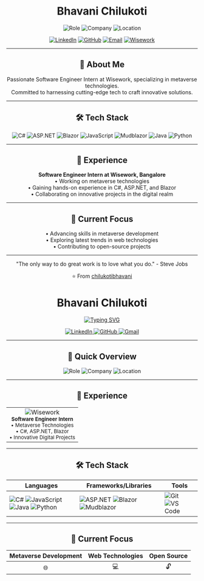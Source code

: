 <h1 align="center">Bhavani Chilukoti</h1>

<p align="center">
  <img src="https://img.shields.io/badge/Role-Software%20Engineer%20Intern-brightgreen" alt="Role"/>
  <img src="https://img.shields.io/badge/Company-Wisework-blue" alt="Company"/>
  <img src="https://img.shields.io/badge/Location-Bangalore-orange" alt="Location"/>
</p>

<p align="center">
  <a href="https://www.linkedin.com/in/bhavani-chilukoti-80124a293/"><img src="https://img.shields.io/badge/LinkedIn-Connect-blue?style=for-the-badge&logo=linkedin" alt="LinkedIn"/></a>
  <a href="https://github.com/chilukotibhavani"><img src="https://img.shields.io/badge/GitHub-Follow-181717?style=for-the-badge&logo=github" alt="GitHub"/></a>
  <a href="mailto:bhavanichilukoti43@gmail.com"><img src="https://img.shields.io/badge/Email-Contact-red?style=for-the-badge&logo=gmail" alt="Email"/></a>
  <a href="https://wisework.in/"><img src="https://img.shields.io/badge/Wisework-Visit-purple?style=for-the-badge" alt="Wisework"/></a>
</p>

---

<h2 align="center">👋 About Me</h2>

<p align="center">
  Passionate Software Engineer Intern at Wisework, specializing in metaverse technologies. <br>
  Committed to harnessing cutting-edge tech to craft innovative solutions.
</p>

---

<h2 align="center">🛠️ Tech Stack</h2>

<p align="center">
  <img src="https://img.shields.io/badge/C%23-239120?style=for-the-badge&logo=c-sharp&logoColor=white" alt="C#"/>
  <img src="https://img.shields.io/badge/ASP.NET-5C2D91?style=for-the-badge&logo=.net&logoColor=white" alt="ASP.NET"/>
  <img src="https://img.shields.io/badge/Blazor-512BD4?style=for-the-badge&logo=blazor&logoColor=white" alt="Blazor"/>
  <img src="https://img.shields.io/badge/JavaScript-F7DF1E?style=for-the-badge&logo=javascript&logoColor=black" alt="JavaScript"/>
  <img src="https://img.shields.io/badge/Mudblazor-3280C9?style=for-the-badge&logo=blazor&logoColor=white" alt="Mudblazor"/>
  <img src="https://img.shields.io/badge/Java-ED8B00?style=for-the-badge&logo=java&logoColor=white" alt="Java"/>
  <img src="https://img.shields.io/badge/Python-3776AB?style=for-the-badge&logo=python&logoColor=white" alt="Python"/>
</p>

---

<h2 align="center">💼 Experience</h2>

<p align="center">
  <strong>Software Engineer Intern at Wisework, Bangalore</strong>
  <br>
  • Working on metaverse technologies
  <br>
  • Gaining hands-on experience in C#, ASP.NET, and Blazor
  <br>
  • Collaborating on innovative projects in the digital realm
</p>

---

<h2 align="center">🚀 Current Focus</h2>

<p align="center">
  • Advancing skills in metaverse development
  <br>
  • Exploring latest trends in web technologies
  <br>
  • Contributing to open-source projects
</p>

---

<p align="center">
  "The only way to do great work is to love what you do." - Steve Jobs
</p>

<p align="center">⭐️ From <a href="https://github.com/chilukotibhavani">chilukotibhavani</a></p>








<div align="center">
  
# Bhavani Chilukoti

[![Typing SVG](https://readme-typing-svg.herokuapp.com?font=Fira+Code&pause=1000&color=36BCF7FF&center=true&vCenter=true&width=435&lines=Software+Engineer+Intern;Metaverse+Enthusiast;Continuous+Learner)](https://git.io/typing-svg)

</div>

<div align="center">
  <a href="https://www.linkedin.com/in/bhavani-chilukoti-80124a293/">
    <img src="https://img.shields.io/badge/LinkedIn-0077B5?style=for-the-badge&logo=linkedin&logoColor=white" alt="LinkedIn"/>
  </a>
  <a href="https://github.com/chilukotibhavani">
    <img src="https://img.shields.io/badge/GitHub-100000?style=for-the-badge&logo=github&logoColor=white" alt="GitHub"/>
  </a>
  <a href="mailto:bhavanichilukoti43@gmail.com">
    <img src="https://img.shields.io/badge/Gmail-D14836?style=for-the-badge&logo=gmail&logoColor=white" alt="Gmail"/>
  </a>
</div>

---

<div align="center">
  <h2>🚀 Quick Overview</h2>
  <img src="https://img.shields.io/badge/Role-Software%20Engineer%20Intern-brightgreen?style=flat-square" alt="Role"/>
  <img src="https://img.shields.io/badge/Company-Wisework-blue?style=flat-square" alt="Company"/>
  <img src="https://img.shields.io/badge/Location-Bangalore-orange?style=flat-square" alt="Location"/>
</div>

---

<div align="center">
  <h2>💼 Experience</h2>
</div>

<table align="center">
  <tr>
    <td align="center">
      <img src="https://img.shields.io/badge/Wisework-Intern-blueviolet?style=for-the-badge" alt="Wisework"/>
      <br/>
      <sub><b>Software Engineer Intern</b></sub>
      <br/>
      <sub>• Metaverse Technologies</sub>
      <br/>
      <sub>• C#, ASP.NET, Blazor</sub>
      <br/>
      <sub>• Innovative Digital Projects</sub>
    </td>
  </tr>
</table>

---

<div align="center">
  <h2>🛠️ Tech Stack</h2>
</div>

<div align="center">

| Languages | Frameworks/Libraries | Tools |
|-----------|----------------------|-------|
| ![C#](https://img.shields.io/badge/C%23-239120?style=flat-square&logo=c-sharp&logoColor=white) ![JavaScript](https://img.shields.io/badge/JavaScript-F7DF1E?style=flat-square&logo=javascript&logoColor=black) ![Java](https://img.shields.io/badge/Java-ED8B00?style=flat-square&logo=java&logoColor=white) ![Python](https://img.shields.io/badge/Python-3776AB?style=flat-square&logo=python&logoColor=white) | ![ASP.NET](https://img.shields.io/badge/ASP.NET-5C2D91?style=flat-square&logo=.net&logoColor=white) ![Blazor](https://img.shields.io/badge/Blazor-512BD4?style=flat-square&logo=blazor&logoColor=white) ![Mudblazor](https://img.shields.io/badge/Mudblazor-3280C9?style=flat-square&logo=blazor&logoColor=white) | ![Git](https://img.shields.io/badge/Git-F05032?style=flat-square&logo=git&logoColor=white) ![VS Code](https://img.shields.io/badge/VS_Code-007ACC?style=flat-square&logo=visual-studio-code&logoColor=white) |

</div>

---

<div align="center">
  <h2>🎯 Current Focus</h2>
</div>

<div align="center">

| Metaverse Development | Web Technologies | Open Source |
|:---------------------:|:-----------------:|:-----------:|
| 🌐 | 💻 | 🔓 |

</div>
